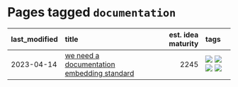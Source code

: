 # Pages tagged `documentation`

|last_modified|title|est. idea maturity|tags
|:---|:---|---:|:---|
|2023-04-14|[we need a documentation embedding standard](../doc-embed-standard.md)|2245|[![](https://img.shields.io/badge/tag-accessibility-e9b626)](../tags/accessibility.md) [![](https://img.shields.io/badge/tag-documentation-4ed36d)](../tags/documentation.md) [![](https://img.shields.io/badge/tag-standard-e127da)](../tags/standard.md) [![](https://img.shields.io/badge/tag-tooling-1614f8)](../tags/tooling.md)|